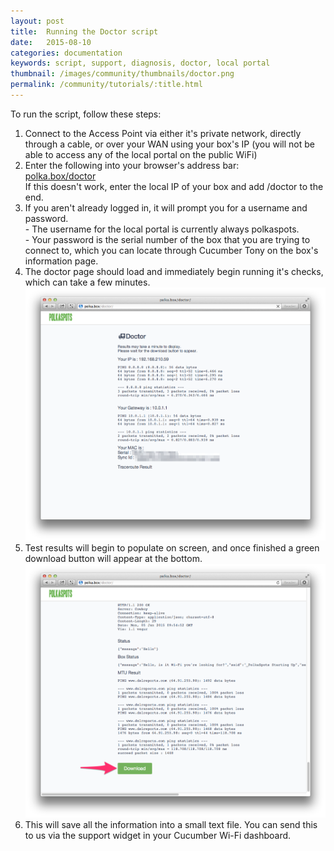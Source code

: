 ```yaml
---
layout: post
title:  Running the Doctor script
date:   2015-08-10
categories: documentation
keywords: script, support, diagnosis, doctor, local portal
thumbnail: /images/community/thumbnails/doctor.png
permalink: /community/tutorials/:title.html
---
```


To run the script, follow these steps:

<ol>
<li>Connect to the Access Point via either it's private network, directly through a cable, or over your WAN using your box's IP (you will not be able to access any of the local portal on the public WiFi)</li>

<li>Enter the following into your browser's address bar: <br>
<a href="polka.box/doctor">polka.box/doctor</a> <br>
If this doesn't work, enter the local IP of your box and add /doctor to the end.</li>

<li>If you aren't already logged in, it will prompt you for a username and password.<br>
- The username for the local portal is currently always polkaspots.<br>
- Your password is the serial number of the box that you are trying to connect to, which you can locate through Cucumber Tony on the box's information page.</li>

<li>The doctor page should load and immediately begin running it's checks, which can take a few minutes.</li>

<div class="text-center">
<img src="/images/community/tutorials/local-portal/doctor-script.png">
</div>

<li>Test results will begin to populate on screen, and once finished a green download button will appear at the bottom.</li>

<div class="text-center">
<img src="/images/community/tutorials/local-portal/doctor-download.png">
</div>

<li>This will save all the information into a small text file. You can send this to us via the support widget in your Cucumber Wi-Fi dashboard.</li>
